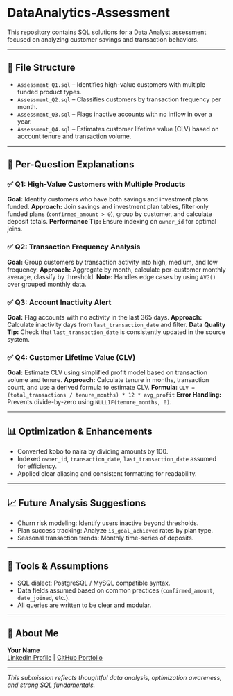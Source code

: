 # DataAnalytics-Assessment

This repository contains SQL solutions for a Data Analyst assessment focused on analyzing customer savings and transaction behaviors.

---

## 📁 File Structure

- `Assessment_Q1.sql` – Identifies high-value customers with multiple funded product types.
- `Assessment_Q2.sql` – Classifies customers by transaction frequency per month.
- `Assessment_Q3.sql` – Flags inactive accounts with no inflow in over a year.
- `Assessment_Q4.sql` – Estimates customer lifetime value (CLV) based on account tenure and transaction volume.

---

## 🧠 Per-Question Explanations

### ✅ Q1: High-Value Customers with Multiple Products
**Goal:** Identify customers who have both savings and investment plans funded.
**Approach:** Join savings and investment plan tables, filter only funded plans (`confirmed_amount > 0`), group by customer, and calculate deposit totals.
**Performance Tip:** Ensure indexing on `owner_id` for optimal joins.

### ✅ Q2: Transaction Frequency Analysis
**Goal:** Group customers by transaction activity into high, medium, and low frequency.
**Approach:** Aggregate by month, calculate per-customer monthly average, classify by threshold.
**Note:** Handles edge cases by using `AVG()` over grouped monthly data.

### ✅ Q3: Account Inactivity Alert
**Goal:** Flag accounts with no activity in the last 365 days.
**Approach:** Calculate inactivity days from `last_transaction_date` and filter.
**Data Quality Tip:** Check that `last_transaction_date` is consistently updated in the source system.

### ✅ Q4: Customer Lifetime Value (CLV)
**Goal:** Estimate CLV using simplified profit model based on transaction volume and tenure.
**Approach:** Calculate tenure in months, transaction count, and use a derived formula to estimate CLV.
**Formula:** `CLV = (total_transactions / tenure_months) * 12 * avg_profit`
**Error Handling:** Prevents divide-by-zero using `NULLIF(tenure_months, 0)`.

---

## 📊 Optimization & Enhancements

- Converted kobo to naira by dividing amounts by 100.
- Indexed `owner_id`, `transaction_date`, `last_transaction_date` assumed for efficiency.
- Applied clear aliasing and consistent formatting for readability.

---

## 📈 Future Analysis Suggestions

- Churn risk modeling: Identify users inactive beyond thresholds.
- Plan success tracking: Analyze `is_goal_achieved` rates by plan type.
- Seasonal transaction trends: Monthly time-series of deposits.

---

## 🧩 Tools & Assumptions

- SQL dialect: PostgreSQL / MySQL compatible syntax.
- Data fields assumed based on common practices (`confirmed_amount`, `date_joined`, etc.).
- All queries are written to be clear and modular.

---

## 🙋 About Me

**Your Name**  
[LinkedIn Profile](https://www.linkedin.com/) | [GitHub Portfolio](https://github.com/)

---

*This submission reflects thoughtful data analysis, optimization awareness, and strong SQL fundamentals.*
